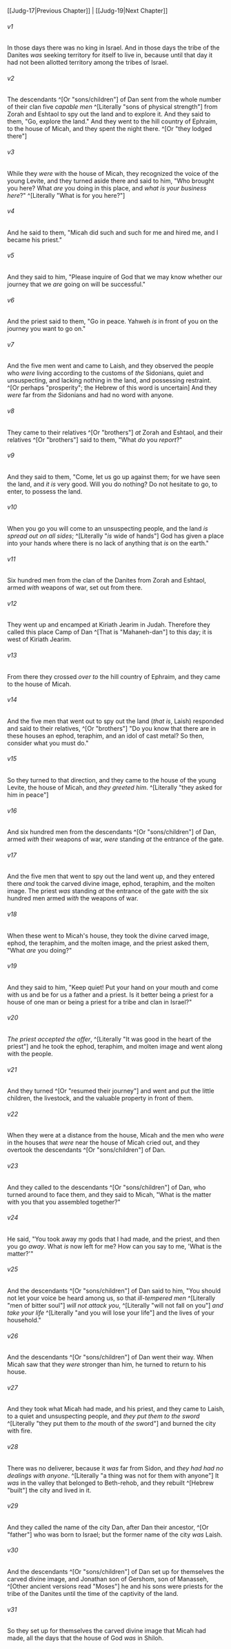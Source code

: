 ﻿---
aliases:
  - Judges 18
---

[[Judg-17|Previous Chapter]] | [[Judg-19|Next Chapter]]

###### v1
In those days there was no king in Israel. And in those days the tribe of the Danites _was_ seeking territory for itself to live in, because until that day it had not been allotted territory among the tribes of Israel.

###### v2
The descendants ^[Or "sons/children"] of Dan sent from the whole number of their clan five _capable men_ ^[Literally "sons of physical strength"] from Zorah and Eshtaol to spy out the land and to explore it. And they said to them, "Go, explore the land." And they went to the hill country of Ephraim, to the house of Micah, and they spent the night there. ^[Or "they lodged there"]

###### v3
While they _were_ with the house of Micah, they recognized the voice of the young Levite, and they turned aside there and said to him, "Who brought you here? What _are_ you doing in this place, and _what is your business here_?" ^[Literally "What is for you here?"]

###### v4
And he said to them, "Micah did such and such for me and hired me, and I became his priest."

###### v5
And they said to him, "Please inquire of God that we may know whether our journey that we _are_ going on will be successful."

###### v6
And the priest said to them, "Go in peace. Yahweh _is_ in front of you on the journey you want to go on."

###### v7
And the five men went and came to Laish, and they observed the people who _were_ living according to the customs of _the_ Sidonians, quiet and unsuspecting, and lacking nothing in the land, and possessing restraint. ^[Or perhaps "prosperity"; the Hebrew of this word is uncertain] And they _were_ far from _the_ Sidonians and had no word with anyone.

###### v8
They came to their relatives ^[Or "brothers"] _at_ Zorah and Eshtaol, and their relatives ^[Or "brothers"] said to them, "What _do_ you _report_?"

###### v9
And they said to them, "Come, let us go up against them; for we have seen the land, and _it is_ very good. Will you do nothing? Do not hesitate to go, to enter, to possess the land.

###### v10
When you go you will come to an unsuspecting people, and the land _is spread out on all sides_; ^[Literally "_is_ wide of hands"] God has given a place into your hands where there is no lack of anything that _is_ on the earth."

###### v11
Six hundred men from the clan of the Danites from Zorah and Eshtaol, armed _with_ weapons of war, set out from there.

###### v12
They went up and encamped at Kiriath Jearim in Judah. Therefore they called this place Camp of Dan ^[That is "Mahaneh-dan"] to this day; it is west of Kiriath Jearim.

###### v13
From there they crossed _over to_ the hill country of Ephraim, and they came to the house of Micah.

###### v14
And the five men that went out to spy out the land (_that is_, Laish) responded and said to their relatives, ^[Or "brothers"] "Do you know that there are in these houses an ephod, teraphim, and an idol of cast metal? So then, consider what you must do."

###### v15
So they turned to that direction, and they came to the house of the young Levite, the house of Micah, and _they greeted him_. ^[Literally "they asked for him in peace"]

###### v16
And six hundred men from the descendants ^[Or "sons/children"] of Dan, armed _with_ their weapons of war, _were_ standing _at_ the entrance of the gate.

###### v17
And the five men that went to spy out the land went up, and they entered there _and_ took the carved divine image, ephod, teraphim, and the molten image. The priest _was_ standing _at_ the entrance of the gate _with_ the six hundred men armed _with_ the weapons of war.

###### v18
When these went to Micah's house, they took the divine carved image, ephod, the teraphim, and the molten image, and the priest asked them, "What _are_ you doing?"

###### v19
And they said to him, "Keep quiet! Put your hand on your mouth and come with us and be for us a father and a priest. Is it better being a priest for a house of one man or being a priest for a tribe and clan in Israel?"

###### v20
_The priest accepted the offer_, ^[Literally "It was good in the heart of the priest"] and he took the ephod, teraphim, and molten image and went along with the people.

###### v21
And they turned ^[Or "resumed their journey"] and went and put the little children, the livestock, and the valuable property in front of them.

###### v22
When they were at a distance from the house, Micah and the men who _were_ in the houses that _were_ near the house of Micah cried out, and they overtook the descendants ^[Or "sons/children"] of Dan.

###### v23
And they called to the descendants ^[Or "sons/children"] of Dan, who turned around to face them, and they said to Micah, "What is the matter with you that you assembled together?"

###### v24
He said, "You took away my gods that I had made, and the priest, and then you go _away_. What _is_ now left for me? How can you say to me, 'What is the matter?'"

###### v25
And the descendants ^[Or "sons/children"] of Dan said to him, "You should not let your voice be heard among us, so that _ill-tempered men_ ^[Literally "men of bitter soul"] _will not attack you_, ^[Literally "will not fall on you"] _and take your life_ ^[Literally "and you will lose your life"] and the lives of your household."

###### v26
And the descendants ^[Or "sons/children"] of Dan went their way. When Micah saw that they _were_ stronger than him, he turned to return to his house.

###### v27
And they took what Micah had made, and his priest, and they came to Laish, to a quiet and unsuspecting people, and _they put them to the sword_ ^[Literally "they put them to _the_ mouth of _the_ sword"] and burned the city with fire.

###### v28
There was no deliverer, because it _was_ far from Sidon, and _they had had no dealings with anyone_. ^[Literally "a thing was not for them with anyone"] It _was_ in the valley that belonged to Beth-rehob, and they rebuilt ^[Hebrew "built"] the city and lived in it.

###### v29
And they called the name of the city Dan, after Dan their ancestor, ^[Or "father"] who was born to Israel; but the former name of the city _was_ Laish.

###### v30
And the descendants ^[Or "sons/children"] of Dan set up for themselves the carved divine image, and Jonathan son of Gershom, son of Manasseh, ^[Other ancient versions read "Moses"] he and his sons were priests for the tribe of the Danites until the time of the captivity of the land.

###### v31
So they set up for themselves the carved divine image that Micah had made, all the days that the house of God _was_ in Shiloh.